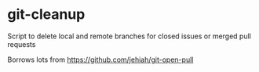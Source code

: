 git-cleanup
===========

Script to delete local and remote branches for closed issues or merged pull requests

Borrows lots from https://github.com/jehiah/git-open-pull
